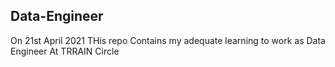 ## Data-Engineer
 On 21st April 2021
 THis repo Contains my adequate learning to work as Data Engineer At TRRAIN Circle
